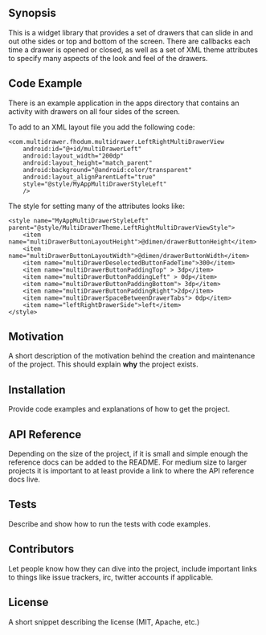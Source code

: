 ## Synopsis

This is a widget library that provides a set of drawers that can slide in and out othe sides or top and bottom of the screen. There are callbacks each time a drawer is opened or closed, as well as a set of XML theme attributes to specify many aspects of the look and feel of the drawers.

## Code Example

There is an example application in the apps directory that contains an activity with drawers on all four sides of the screen.

To add to an XML layout file you add the following code:

    <com.multidrawer.fhodum.multidrawer.LeftRightMultiDrawerView
        android:id="@+id/multiDrawerLeft"
        android:layout_width="200dp"
        android:layout_height="match_parent"
        android:background="@android:color/transparent"
        android:layout_alignParentLeft="true"
        style="@style/MyAppMultiDrawerStyleLeft"
        />


The style for setting many of the attributes looks like:

    <style name="MyAppMultiDrawerStyleLeft" parent="@style/MultiDrawerTheme.LeftRightMultiDrawerViewStyle">
        <item name="multiDrawerButtonLayoutHeight">@dimen/drawerButtonHeight</item>
        <item name="multiDrawerButtonLayoutWidth">@dimen/drawerButtonWidth</item>
        <item name="multiDrawerDeselectedButtonFadeTime">300</item>
        <item name="multiDrawerButtonPaddingTop" > 3dp</item>
        <item name="multiDrawerButtonPaddingLeft" > 0dp</item>
        <item name="multiDrawerButtonPaddingBottom"> 3dp</item>
        <item name="multiDrawerButtonPaddingRight">2dp</item>
        <item name="multiDrawerSpaceBetweenDrawerTabs"> 0dp</item>
        <item name="leftRightDrawerSide">left</item>
    </style>

## Motivation

A short description of the motivation behind the creation and maintenance of the project. This should explain **why** the project exists.

## Installation

Provide code examples and explanations of how to get the project.

## API Reference

Depending on the size of the project, if it is small and simple enough the reference docs can be added to the README. For medium size to larger projects it is important to at least provide a link to where the API reference docs live.

## Tests

Describe and show how to run the tests with code examples.

## Contributors

Let people know how they can dive into the project, include important links to things like issue trackers, irc, twitter accounts if applicable.

## License

A short snippet describing the license (MIT, Apache, etc.)